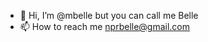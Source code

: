 - 👋 Hi, I’m @mbelle but you can call me Belle
- 📫 How to reach me nprbelle@gmail.com

<!---
mbelle/mbelle is a ✨ special ✨ repository because its `README.md` (this file) appears on your GitHub profile.
You can click the Preview link to take a look at your changes.
--->
